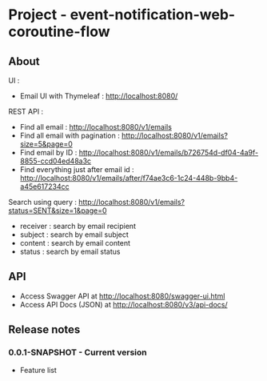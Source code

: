 # Project - event-notification-web-coroutine-flow

## About

UI :

* Email UI with Thymeleaf : [http://localhost:8080/](http://localhost:8080/)

REST API :

* Find all email : [http://localhost:8080/v1/emails](http://localhost:8080/v1/emails)
* Find all email with pagination : [http://localhost:8080/v1/emails?size=5&page=0](http://localhost:8080/v1/emails?size=5&page=0)
* Find email by ID : [http://localhost:8080/v1/emails/b726754d-df04-4a9f-8855-ccd04ed48a3c](http://localhost:8080/v1/emails/b726754d-df04-4a9f-8855-ccd04ed48a3c)
* Find everything just after email id : [http://localhost:8080/v1/emails/after/f74ae3c6-1c24-448b-9bb4-a45e617234cc](http://localhost:8080/v1/emails/after/f74ae3c6-1c24-448b-9bb4-a45e617234cc)

Search using query : [http://localhost:8080/v1/emails?status=SENT&size=1&page=0](http://localhost:8080/v1/emails?status=SENT&size=1&page=0)

* receiver : search by email recipient
* subject : search by email subject
* content : search by email content
* status : search by email status

## API

* Access Swagger API at [http://localhost:8080/swagger-ui.html](http://localhost:8080/swagger-ui.html)
* Access API Docs (JSON) at [http://localhost:8080/v3/api-docs/](http://localhost:8080/v3/api-docs/)

## Release notes

### 0.0.1-SNAPSHOT - Current version

* Feature list